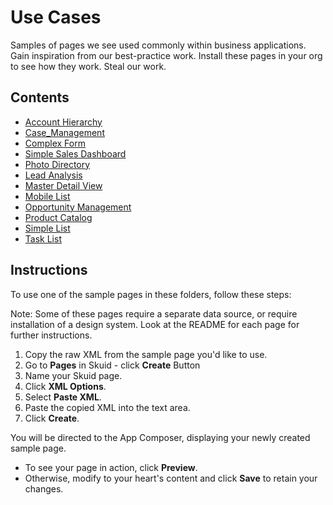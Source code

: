 # Use Cases

Samples of pages we see used commonly within business applications. Gain inspiration from our best-practice work. Install these pages in your org to see how they work.  Steal our work. 

## Contents

-  [Account Hierarchy](/Account_Hierarchy) 
-  [Case_Management](/Case_Management) 
-  [Complex Form](/Complex_Form) 
-  [Simple Sales Dashboard](/Dashboard) 
-  [Photo Directory](/Directory) 
-  [Lead Analysis](/Lead_Analysis) 
-  [Master Detail View](/Master_Detail) 
-  [Mobile List](/Mobile_List)
-  [Opportunity Management](/Opportunity_Management) 
-  [Product Catalog](/Product_Selection) 
-  [Simple List](/Simple_List) 
-  [Task List](/Task_List) 

## Instructions
To use one of the sample pages in these folders, follow these steps:

Note: Some of these pages require a separate data source,  or require installation of a design system.  Look at the README for each page for further instructions. 

1. Copy the raw XML from the sample page you'd like to use.
2. Go to **Pages** in Skuid - click **Create** Button
3. Name your Skuid page.
4. Click **XML Options**.
5. Select **Paste XML**.
7. Paste the copied XML into the text area.
8. Click **Create**.

You will be directed to the App Composer, displaying your newly created sample page.
- To see your page in action, click **Preview**.
- Otherwise, modify to your heart's content and click **Save** to retain your changes.